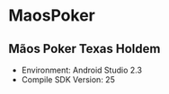 # MaosPoker
Mãos Poker Texas Holdem
-----------------------
- Environment: Android Studio 2.3
- Compile SDK Version: 25
